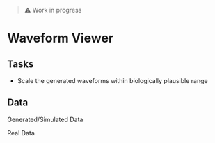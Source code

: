 > :warning: Work in progress

# Waveform Viewer

## Tasks
- Scale the generated waveforms within biologically plausible range

## Data

Generated/Simulated Data

Real Data

